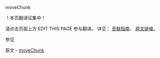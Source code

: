  moveChunk

 ！本页翻译征集中！

请点击页面上方 EDIT THIS PAGE 参与翻译。
详见：
[贡献指南]( https://github.com/whaleal/MongoDB-Manual-zh/blob/master/CONTRIBUTING.md )、
[原文链接](  https://docs.mongodb.com/manual/reference/command/moveChunk/  )。

 参见

原文 - [moveChunk]( https://docs.mongodb.com/manual/reference/command/moveChunk/ )

